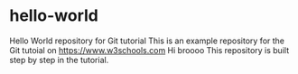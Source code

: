 # hello-world
Hello World repository for Git tutorial
This is an example repository for the Git tutoial on https://www.w3schools.com
Hi broooo
This repository is built step by step in the tutorial.
